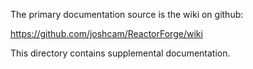 The primary documentation source is the wiki on github:

https://github.com/joshcam/ReactorForge/wiki

This directory contains supplemental documentation.